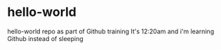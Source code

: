 # hello-world
hello-world repo as part of Github training
It's 12:20am and i'm learning Github instead of sleeping

